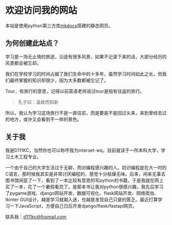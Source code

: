 # 欢迎访问我的网站

本站是使用python第三方库[mkdocs](https://www.mkdocs.org)搭建的静态网页。

## 为何创建此站点？

学习是一场无止境的旅途，沿途有很多风景，如果不记录下来的话，大部分经历的风景都会被忘却。

我们在学校学习的时间占据了我们生命中的十多年，虽然学习时间如此之长，但我们最终掌握的知识却很少，因为大多数都被忘记了。

Tour，有旅行的意思，记得以前英语老师说过tour是指有往返的旅行。

> 孔子曰：温故而知新

所以，我认为学习这场旅行不是一直往前，而是要是不是回过头来，来到曾经去过的地方，或许又会看到不一样的景色。

## 关于我

我是D111KC，当然你也可以称呼我为interset-wq，目前就读于一所本科大学，学习土木工程专业。

一个由于自己的大学生活过于无聊，而对编程感兴趣的人。初识编程是在大一时的C语言，那时候我其实是非常讨厌编程的，感觉十分枯燥无味。后来，闲来无事去图书馆闲逛了一下，看到了一本比较有意思的写python的书籍，于是我就在网上买了一本，花了一个暑假看完了。是那本书让我对python很感兴趣，我先后学习了pygame游戏、django网站开发、数据可视化、flask网站开发、网络爬虫、tkinter GUI设计，越是学习就越入迷，也越是发现自己只是的匮乏。最近打算学习一下JavaScript，方便自己日后开发django/flask/fastapi网页。

联系我：<a href='mailto:d111kc@foxmail.com'>d111kc@foxmail.com</a>

